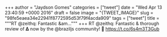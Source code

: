 
+++
author = "Jaydson Gomes"
categories = ["tweet"]
date = "Wed Apr 13 23:40:59 +0000 2016"
draft = false
image = "{TWEET_IMAGE}"
slug = "98fe5eaea34e22941f8772595d53f79f4acda909"
tags = ["tweet"]
title = """RT @zeithq: Fantastic &am..."""
+++
RT @zeithq: Fantastic &amp; thorough review of 𝚫 now by the @braziljs community! 🎁
https://t.co/6s4m3T3Gub
